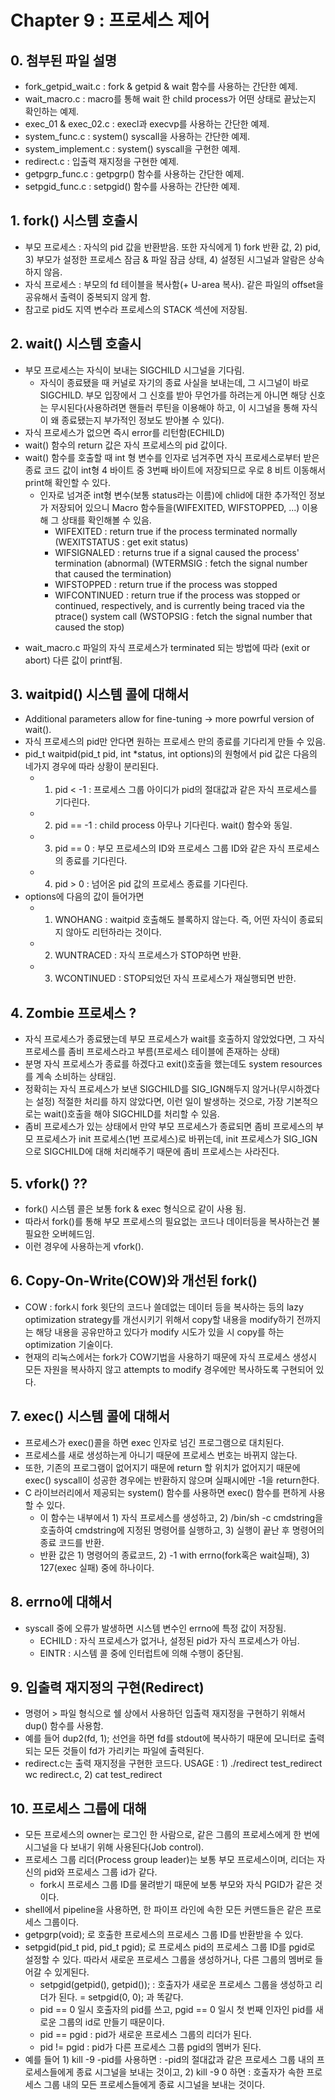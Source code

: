 Chapter 9 : 프로세스 제어 
========================

## 0. 첨부된 파일 설명
+ fork_getpid_wait.c : fork & getpid & wait 함수를 사용하는 간단한 예제.
+ wait_macro.c : macro를 통해 wait 한 child process가 어떤 상태로 끝났는지 확인하는 예제.
+ exec_01 & exec_02.c : execl과 execvp를 사용하는 간단한 예제.
+ system_func.c : system() syscall을 사용하는 간단한 예제.
+ system_implement.c : system() syscall을 구현한 예제.
+ redirect.c : 입출력 재지정을 구현한 예제.
+ getpgrp_func.c : getpgrp() 함수를 사용하는 간단한 예제.
+ setpgid_func.c : setpgid() 함수를 사용하는 간단한 예제.
  
## 1. fork() 시스템 호출시 
+ 부모 프로세스 : 자식의 pid 값을 반환받음. 또한 자식에게 1) fork 반환 값, 2) pid, 3) 부모가 설정한 프로세스 잠금 & 파일 잠금 상태, 4) 설정된 시그널과 알람은 상속하지 않음.
+ 자식 프로세스 : 부모의 fd 테이블을 복사함(+ U-area 복사). 같은 파일의 offset을 공유해서 출력이 중복되지 않게 함.
+ 참고로 pid도 지역 변수라 프로세스의 STACK 섹션에 저장됨.

## 2. wait() 시스템 호출시
+ 부모 프로세스는 자식이 보내는 SIGCHILD 시그널을 기다림. 
  + 자식이 종료됐을 때 커널로 자기의 종료 사실을 보내는데, 그 시그널이 바로 SIGCHILD. 부모 입장에서 그 신호를 받아 무언가를 하려는게 아니면 해당 신호는 무시된다(사용하려면 핸들러 루틴을 이용해야 하고, 이 시그널을 통해 자식이 왜 종료됐는지 부가적인 정보도 받아볼 수 있다).
+ 자식 프로세스가 없으면 즉시 error를 리턴함(ECHILD)
+ wait() 함수의 return 값은 자식 프로세스의 pid 값이다.
+ wait() 함수를 호출할 때 int 형 변수를 인자로 넘겨주면 자식 프로세스로부터 받은 종료 코드 값이 int형 4 바이트 중 3번째 바이트에 저장되므로 우로 8 비트 이동해서 print해 확인할 수 있다.
  + 인자로 넘겨준 int형 변수(보통 status라는 이름)에 chlid에 대한 추가적인 정보가 저장되어 있으니 Macro 함수들을(WIFEXITED, WIFSTOPPED, ...) 이용해 그 상태를 확인해볼 수 있음.
    + WIFEXITED : return true if the process terminated normally (WEXITSTATUS : get exit status)
    + WIFSIGNALED : returns true if a signal caused the process' termination (abnormal) (WTERMSIG : fetch the signal number that caused the termination)
    + WIFSTOPPED : return true if the process was stopped
    + WIFCONTINUED : return true if the process was stopped or continued, respectively, and is currently being traced via the ptrace() system call (WSTOPSIG : fetch the signal number that caused the stop)
* wait_macro.c 파일의 자식 프로세스가 terminated 되는 방법에 따라 (exit or abort) 다른 값이 printf됨.

## 3. waitpid() 시스템 콜에 대해서
+ Additional parameters allow for fine-tuning -> more powrful version of wait().
+ 자식 프로세스의 pid만 안다면 원하는 프로세스 만의 종료를 기다리게 만들 수 있음.
+ pid_t waitpid(pid_t pid, int *status, int options)의 원형에서 pid 값은 다음의 네가지 경우에 따라 상황이 분리된다.
  + 1) pid < -1 : 프로세스 그룹 아이디가 pid의 절대값과 같은 자식 프로세스를 기다린다.
  + 2) pid == -1 : child process 아무나 기다린다. wait() 함수와 동일.
  + 3) pid == 0 : 부모 프로세스의 ID와 프로세스 그룹 ID와 같은 자식 프로세스의 종료를 기다린다.
  + 4) pid > 0 : 넘어온 pid 값의 프로세스 종료를 기다린다.
+ options에 다음의 값이 들어가면 
  + 1) WNOHANG : waitpid 호출해도 블록하지 않는다. 즉, 어떤 자식이 종료되지 않아도 리턴하라는 것이다.
  + 2) WUNTRACED : 자식 프로세스가 STOP하면 반환.
  + 3) WCONTINUED : STOP되었던 자식 프로세스가 재실행되면 반한.

## 4. Zombie 프로세스 ? 
+ 자식 프로세스가 종료됐는데 부모 프로세스가 wait를 호출하지 않았었다면, 그 자식 프로세스를 좀비 프로세스라고 부름(프로세스 테이블에 존재하는 상태)
+ 분명 자식 프로세스가 종료를 하겠다고 exit()호출을 했는데도 system resources를 계속 소비하는 상태임.
+ 정확히는 자식 프로세스가 보낸 SIGCHILD를 SIG_IGN해두지 않거나(무시하겠다는 설정) 적절한 처리를 하지 않았다면, 이런 일이 발생하는 것으로, 가장 기본적으로는 wait()호출을 해야 SIGCHILD를 처리할 수 있음.
+ 좀비 프로세스가 있는 상태에서 만약 부모 프로세스가 종료되면 좀비 프로세스의 부모 프로세스가 init 프로세스(1번 프로세스)로 바뀌는데, init 프로세스가 SIG_IGN으로 SIGCHILD에 대해 처리해주기 때문에 좀비 프로세스는 사라진다.

## 5. vfork() ??
+ fork() 시스템 콜은 보통 fork & exec 형식으로 같이 사용 됨.
+ 따라서 fork()를 통해 부모 프로세스의 필요없는 코드나 데이터등을 복사하는건 불필요한 오버헤드임.
+ 이런 경우에 사용하는게 vfork().

## 6. Copy-On-Write(COW)와 개선된 fork()
+ COW : fork시 fork 윗단의 코드나 쓸데없는 데이터 등을 복사하는 등의 lazy optimization strategy를 개선시키기 위해서 copy할 내용을 modify하기 전까지는 해당 내용을 공유만하고 있다가 modify 시도가 있을 시 copy를 하는 optimization 기술이다.
+ 현재의 리눅스에서는 fork가 COW기법을 사용하기 때문에 자식 프로세스 생성시 모든 자원을 복사하지 않고 attempts to modify 경우에만 복사하도록 구현되어 있다.

## 7. exec() 시스템 콜에 대해서
+ 프로세스가 exec()콜을 하면 exec 인자로 넘긴 프로그램으로 대치된다.
+ 프로세스를 새로 생성하는게 아니기 때문에 프로세스 번호는 바뀌지 않는다.
+ 또한, 기존의 프로그램이 없어지기 때문에 return 할 위치가 없어지기 때문에 exec() syscall이 성공한 경우에는 반환하지 않으며 실패시에만 -1을 return한다.
+ C 라이브러리에서 제공되는 system() 함수를 사용하면 exec() 함수를 편하게 사용할 수 있다.
  + 이 함수는 내부에서 1) 자식 프로세스를 생성하고, 2) /bin/sh -c cmdstring을 호출하여 cmdstring에 지정된 명령어를 실행하고, 3) 실행이 끝난 후 명령어의 종료 코드를 반환.
  + 반환 값은 1) 명령어의 종료코드, 2) -1 with errno(fork혹은 wait실패), 3) 127(exec 실패) 중에 하나이다.

## 8. errno에 대해서
+ syscall 중에 오류가 발생하면 시스템 변수인 errno에 특정 값이 저장됨.
  + ECHILD : 자식 프로세스가 없거나, 설정된 pid가 자식 프로세스가 아님.
  + EINTR : 시스템 콜 중에 인터럽트에 의해 수행이 중단됨.

## 9. 입출력 재지정의 구현(Redirect)
+ 명령어 > 파일 형식으로 쉘 상에서 사용하던 입출력 재지정을 구현하기 위해서 dup() 함수를 사용함.
+ 예를 들어 dup2(fd, 1); 선언을 하면 fd를 stdout에 복사하기 때문에 모니터로 출력되는 모든 것들이 fd가 가리키는 파일에 출력된다.
+ redirect.c는 출력 재지정을 구현한 코드다. USAGE : 1) ./redirect test_redirect wc redirect.c,   2) cat test_redirect 

## 10. 프로세스 그룹에 대해
+ 모든 프로세스의 owner는 로그인 한 사람으로, 같은 그룹의 프로세스에게 한 번에 시그널을 다 보내기 위해 사용된다(Job control).
+ 프로세스 그룹 리더(Process group leader)는 보통 부모 프로세스이며, 리더는 자신의 pid와 프로세스 그룹 id가 같다. 
  + fork시 프로세스 그룹 ID를 물려받기 때문에 보통 부모와 자식 PGID가 같은 것이다.
+ shell에서 pipeline을 사용하면, 한 파이프 라인에 속한 모든 커맨드들은 같은 프로세스 그룹이다.
+ getpgrp(void); 로 호출한 프로세스의 프로세스 그룹 ID를 반환받을 수 있다.
+ setpgid(pid_t pid, pid_t pgid); 로 프로세스 pid의 프로세스 그룹 ID를 pgid로 설정할 수 있다. 따라서 새로운 프로세스 그룹을 생성하거나, 다른 그룹의 멤버로 들어갈 수 있게된다.
  + setpgid(getpid(), getpid()); : 호출자가 새로운 프로세스 그룹을 생성하고 리더가 된다. = setpgid(0, 0); 과 똑같다.
  + pid == 0 일시 호출자의 pid를 쓰고, pgid == 0 일시 첫 번째 인자인 pid를 새로운 그룹의 id로 만들기 때문이다.
  + pid == pgid : pid가 새로운 프로세스 그룹의 리더가 된다.
  + pid != pgid : pid가 다른 프로세스 그룹 pgid의 멤버가 된다.
+ 예를 들어 1) kill -9 -pid를 사용하면 : -pid의 절대값과 같은 프로세스 그룹 내의 프로세스들에게 종료 시그널을 보내는 것이고, 2) kill -9 0 하면 : 호출자가 속한 프로세스 그룹 내의 모든 프로세스들에게 종료 시그널을 보내는 것이다.
